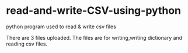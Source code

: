 # read-and-write-CSV-using-python
python program used to read & write csv files

There are 3 files uploaded. The files are for writing,writing dictionary and reading csv files.
